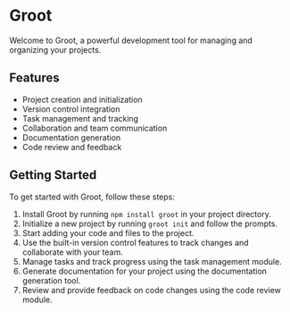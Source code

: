# Groot

Welcome to Groot, a powerful development tool for managing and organizing your projects.

## Features

- Project creation and initialization
- Version control integration
- Task management and tracking
- Collaboration and team communication
- Documentation generation
- Code review and feedback

## Getting Started

To get started with Groot, follow these steps:

1. Install Groot by running `npm install groot` in your project directory.
2. Initialize a new project by running `groot init` and follow the prompts.
3. Start adding your code and files to the project.
4. Use the built-in version control features to track changes and collaborate with your team.
5. Manage tasks and track progress using the task management module.
6. Generate documentation for your project using the documentation generation tool.
7. Review and provide feedback on code changes using the code review module.

